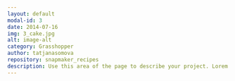```yaml
---
layout: default
modal-id: 3
date: 2014-07-16
img: 3_cake.jpg
alt: image-alt
category: Grasshopper
author: tatjanasomova
repository: snapmaker_recipes
description: Use this area of the page to describe your project. Lorem ipsum dolor sit amet, consectetur adipisicing elit. Mollitia neque assumenda ipsam nihil, molestias magnam, recusandae quos quis inventore quisquam velit asperiores, vitae? Reprehenderit soluta, eos quod consequuntur itaque. Nam.
---
```

